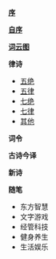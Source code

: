 **[序](xu.md)** 

**[自序](zi_xu.md)** 

**[词云图](word_cloud.md)** 

**律诗** 
- [五绝](wu_jue/README.md)
- [五律](wu_lv/README.md)
- [七绝](qi_jue/README.md)
- [七律](qi_lv/README.md)
- [其他](other.md) 

**词令** 

**古诗今译** 

 **新诗** 
 
**随笔** 
- 东方智慧
- 文字游戏
- 经管科技
- 健身养生
- 生活娱乐
